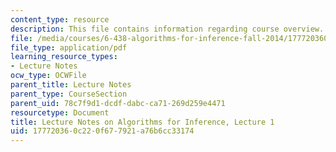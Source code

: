 ```yaml
---
content_type: resource
description: This file contains information regarding course overview.
file: /media/courses/6-438-algorithms-for-inference-fall-2014/177720360c220f677921a76b6cc33174_MIT6_438F14_Lec1.pdf
file_type: application/pdf
learning_resource_types:
- Lecture Notes
ocw_type: OCWFile
parent_title: Lecture Notes
parent_type: CourseSection
parent_uid: 78c7f9d1-dcdf-dabc-ca71-269d259e4471
resourcetype: Document
title: Lecture Notes on Algorithms for Inference, Lecture 1
uid: 17772036-0c22-0f67-7921-a76b6cc33174
---
```

